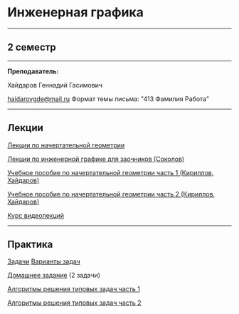 # Инженерная графика
____________
## 2 семестр
___________
**Преподаватель:**

Хайдаров Геннадий Гасимович

haidarovgde@mail.ru 
Формат темы письма: "413 Фамилия Работа"
_________
## Лекции
[Лекции по начертательной геометрии](../Files/EngineeringGraphics/2019_ПОЛНЫЕ_ЛЕКЦИИ_НАЧЕРТАТЕЛЬНАЯ_ГЕОМЕТРИЯ_Lekcii_NG.pdf)

[Лекции по инженерной графике для заочников (Соколов)](../Files/EngineeringGraphics/Inzhenernaya_grafika_Sokolov_2008zaochnoe_obuchenie.pdf)

[Учебное пособие по начертательной геометрии часть 1 (Кириллов, Хайдаров)](../Files/EngineeringGraphics/Начертательная_геометрия.%20Часть%20первая.Кириллов_средн.проф.обуч_2013.pdf)

[Учебное пособие по начертательной геометрии часть 2 (Кириллов, Хайдаров)](../Files/EngineeringGraphics/Начертательная%20геометрия_ч2%20Кириллов_Хайдаров_средн.%20проф.обуч_2013.pdf)

[Курс видеолекций](https://www.youtube.com/watch?v=8gUwyyIZrkY&list=PL-_cKNuVAYAUDxJT0RybzY_5RSE0AwLMo)
_________
## Практика

[Задачи](http://old.technolog.edu.ru/faculties/mechanical/kafedry-3-fakulteta/kafedra-inzhenernogo-proektirovaniya/dokumenty.html) [Варианты задач](../Files/Documents/GroupList_sem_2.md)

[Домашнее задание](../Files/EngineeringGraphics/Domashnee_zadanie.zip) (2 задачи)

[Алгоритмы решения типовых задач часть 1](../Files/EngineeringGraphics/Алгоритмы%20решения%20типовых%20задач___1__2016_.pdf)

[Алгоритмы решения типовых задач часть 2](../Files/EngineeringGraphics/Алгоритмы%20решения%20типовых%20задач___2__2015_.pdf)

